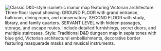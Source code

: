 ![Classic D&D-style isometric manor map featuring Victorian architecture. Three-floor layout showing: GROUND FLOOR with grand entrance, ballroom, dining room, and conservatory. SECOND FLOOR with study, library, and family quarters. SERVANT LEVEL with hidden passages, storage, and escape routes. Include detailed furnishings, secret doors, and multiple staircases. Style: Traditional D&D dungeon map in sepia tones with blue grid, Victorian architectural embellishments, decorative border featuring masquerade masks and musical instruments.](map_caption_1.jpeg)
